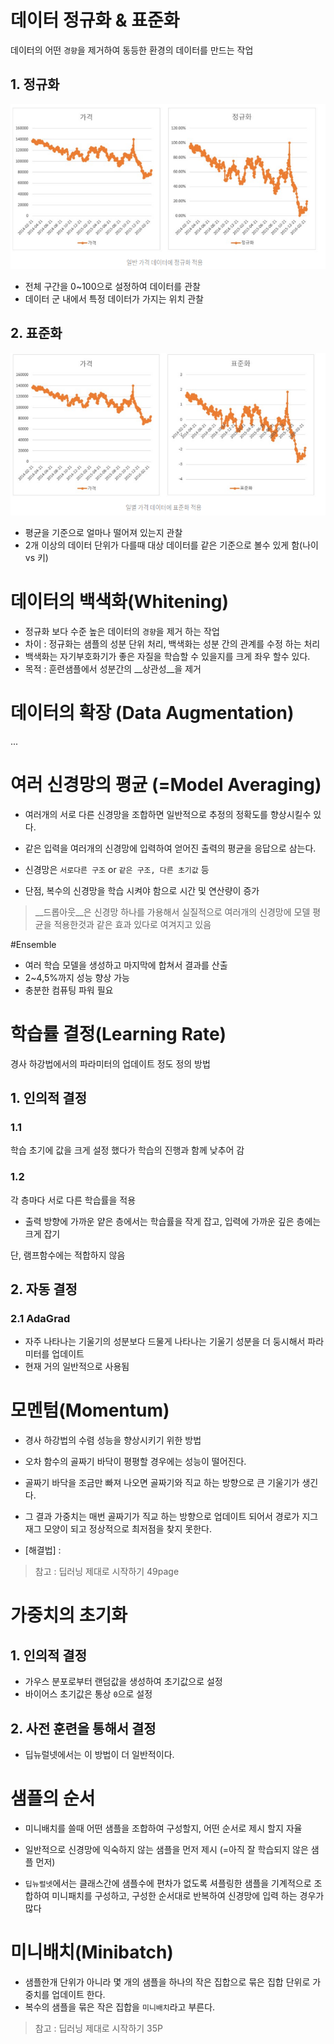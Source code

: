 # 데이터 정규화 & 표준화
데이터의 어떤 `경향`을 제거하여 동등한 환경의 데이터를 만드는 작업 

## 1. 정규화
![](/assets/nor.png)
* 전체 구간을 0~100으로 설정하여 데이터를 관찰 
* 데이터 군 내에서 특정 데이터가 가지는 위치 관찰

## 2. 표준화
![](/assets/stamd.png)
* 평균을 기준으로 얼마나 떨어져 있는지 관찰
* 2개 이상의 데이터 단위가 다를때 대상 데이터를 같은 기준으로 볼수 있게 함(나이 vs 키)

# 데이터의 백색화(Whitening)
* 정규화 보다 수준 높은 데이터의 `경향`을 제거 하는 작업 
 * 차이 : 정규화는 샘플의 성분 단위 처리, 백색화는 성분 간의 관계를 수정 하는 처리 
* 백색화는 자기부호화기가 좋은 자질을 학습할 수 있을지를 크게 좌우 할수 있다. 
* 목적 : 훈련샘플에서 성분간의 __상관성__을 제거 


# 데이터의 확장 (Data Augmentation)
...

# 여러 신경망의 평균 (=Model Averaging)
* 여러개의 서로 다른 신경망을 조합하면 일반적으로 추정의 정확도를 향상시킬수 있다. 
* 같은 입력을 여러개의 신경망에 입력하여 얻어진 출력의 평균을 응답으로 삼는다. 
* 신경망은 `서로다른 구조` or `같은 구조, 다른 초기값` 등 

* 단점, 복수의 신경망을 학습 시켜야 함으로 시간 및 연산량이 증가

> __드롭아웃__은 신경망 하나를 가용해서 실질적으로 여러개의 신경망에 모델 평균을 적용한것과 같은 효과 있다로 여겨지고 있음

#Ensemble
* 여러 학습 모델을 생성하고 마지막에 합쳐서 결과를 산출
* 2~4,5%까지 성능 향상 가능
* 충분한 컴퓨팅 파워 필요

# 학습률 결정(Learning Rate)
경사 하강법에서의 파라미터의 업데이트 정도 정의 방법 
## 1. 인의적 결정
### 1.1 
학습 초기에 값을 크게 설정 했다가 학습의 진행과 함께 낮추어 감

### 1.2 
각 층마다 서로 다른 학습률을 적용 
 * 출력 방향에 가까운 얕은 층에서는 학습률을 작게 잡고, 입력에 가까운 깊은 층에는 크게 잡기 
 
단, 램프함수에는 적합하지 않음 

## 2. 자동 결정
### 2.1 AdaGrad 
* 자주 나타나는 기울기의 성분보다 드물게 나타나는 기울기 성분을 더 둥시해서 파라미터를 업데이트 
* 현재 거의 일반적으로 사용됨 
 
# 모멘텀(Momentum)
* 경사 하강법의 수렴 성능을 향상시키기 위한 방법 
* 오차 함수의 골짜기 바닥이 평평할 경우에는 성능이 떨어진다. 
 * 골짜기 바닥을 조금만 빠져 나오면 골짜기와 직교 하는 방향으로 큰 기울기가 생긴다. 
 * 그 결과 가중치는 매번 골짜기가 직교 하는 방향으로 업데이트 되어서 경로가 지그재그 모양이 되고 정상적으로 최저점을 찾지 못한다. 
 
* [해결법] : 

 > 참고 : 딥러닝 제대로 시작하기 49page 

# 가중치의 초기화 
## 1. 인의적 결정
* 가우스 분포로부터 랜덤값을 생성하여 초기값으로 설정
* 바이어스 초기값은 통상 `0`으로 설정

## 2. 사전 훈련을 통해서 결정 
* 딥뉴럴넷에서는 이 방법이 더 일반적이다. 

# 샘플의 순서 
* 미니배치를 쓸때 어떤 샘플을 조합하여 구성할지, 어떤 순서로 제시 할지 자율
* 일반적으로 신경망에 익숙하지 않는 샘플을 먼저 제시 (=아직 잘 학습되지 않은 샘플 먼저)

* `딥뉴럴넷`에서는 클래스간에 샘플수에 편차가 없도록 셔플링한 샘플을 기계적으로 조합하여 미니패치를 구성하고, 구성한 순서대로 반복하여 신경망에 입력 하는 경우가 많다 

# 미니배치(Minibatch)
* 샘플한개 단위가 아니라 몇 개의 샘플을 하나의 작은 집합으로 묶은 집합 단위로 가중치를 업데이트 한다. 
* 복수의 샘플을 묶은 작은 집합을 `미니배치`라고 부른다. 

> 참고 : 딥러닝 제대로 시작하기 35P







